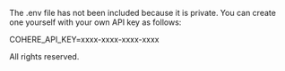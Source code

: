 The .env file has not been included because it is private. You can create one yourself with your own API key as follows:

COHERE_API_KEY=xxxx-xxxx-xxxx-xxxx


All rights reserved. 
